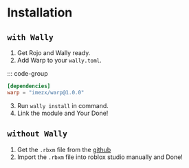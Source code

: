 # Installation

## `with Wally`

1. Get Rojo and Wally ready.
2. Add Warp to your `wally.toml`.

::: code-group
```toml [wally.toml]
[dependencies]
warp = "imezx/warp@1.0.0"
```

3. Run `wally install` in command.
4. Link the module and Your Done!

## `without Wally`

1. Get the `.rbxm` file from the [github](https://github.com/imezx/Warp)
2. Import the `.rbxm` file into roblox studio manually and Done!